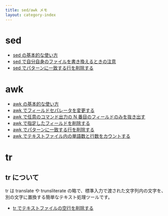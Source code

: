 ```yaml
---
title: sed/awk メモ
layout: category-index
---
```


sed
====
* [sed の基本的な使い方](sed-basic.html)
* [sed で自分自身のファイルを書き換えるときの注意](sed-replace-itself.html)
* [sed でパターンに一致する行を削除する](sed-delete-specified-lines.html)

awk
====

* [awk の基本的な使い方](awk-basic.html)
* [awk でフィールドセパレータを変更する](change-awk-separator.html)
* [awk で任意のコマンド出力の N 番目のフィールドのみを抜き出す](display-specified-field.html)
* [awk で指定したフィールドを削除する](delete-specified-field.html)
* [awk でパターンに一致する行を削除する](awk-delete-specified-lines.html)
* [awk でテキストファイル内の単語数と行数をカウントする](wc-command-by-awk.html)

tr
====

tr について
----
tr は translate や trunsliterate の略で、標準入力で渡された文字列内の文字を、別の文字に置換する簡単なテキスト処理ツールです。

* [tr でテキストファイルの空行を削除する](remove-empty-lines.html)

